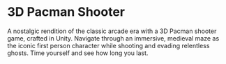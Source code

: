 # 3D Pacman Shooter
 A nostalgic rendition of the classic arcade era with a 3D Pacman shooter game, crafted in Unity. Navigate through an immersive, medieval maze as the iconic first person character while shooting and evading relentless ghosts. Time yourself and see how long you last.
